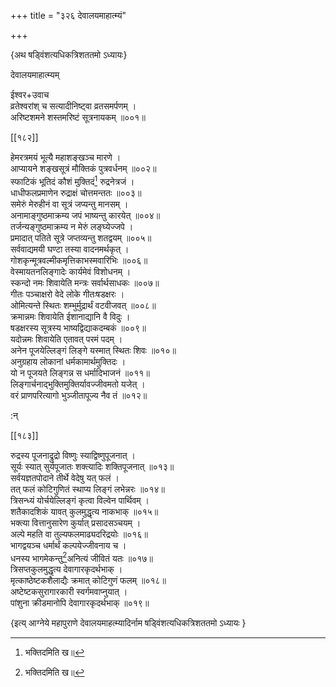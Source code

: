 +++
title = "३२६ देवालयमाहात्म्यं"

+++

\{अथ षड्विंशत्यधिकत्रिशततमो ऽध्यायः\}

देवालयमाहात्म्यम्  
    
ईश्वर+उवाच  
व्रतेश्वरांश् च सत्यादीनिष्ट्वा व्रतसमर्पणम्   ।  
अरिष्टशमने शस्तमरिष्टं सूत्रनायकम् ॥००१॥  

[[१८२]]
    
हेमरत्रमयं भूत्यै महाशङ्खञ्च मारणे ।  
आप्यायने शङ्खसूत्रं मौक्तिकं पुत्रवर्धनम्   ॥००२॥  
स्फाटिकं भूतिदं कौशं मुक्तिदं[^१] रुद्रनेत्रजं   ।  
धाधीफलप्रमाणेन रुद्राक्षं चोत्तमन्ततः   ॥००३॥  
समेरुं मेरुहीनं वा सूत्रं जप्यन्तु मानसम् ।  
अनामाङ्गुष्ठमाक्रम्य जपं भाष्यन्तु कारयेत्   ॥००४॥  
तर्जन्यङ्गुष्ठमाक्रम्य न मेरुं लङ्घ्येज्जपे ।  
प्रमादात् पतिते सूत्रे जप्तव्यन्तु शतद्वयम् ॥००५॥  
सर्ववाद्यमयी घण्टा तस्या वादनमर्थकृत् ।  
गोशकृन्मूत्रवल्मीकमृत्तिकाभस्मवारिभिः ॥००६॥  
वेस्मायतनलिङ्गादेः कार्यमेवं विशोधनम् ।  
स्कन्दो नमः शिवायेति मन्त्रः सर्वार्थसाधकः   ॥००७॥  
गीतः पञ्चाक्षरो वेदे लोके गीतःषडक्षरः   ।  
ओमित्यन्ते स्थितः शम्भुर्मुद्रार्थं वटवीजवत् ॥००८॥  
क्रमान्नमः शिवायेति ईशानाद्यानि वै विदुः ।  
षडक्षरस्य सूत्रस्य भाष्यद्विद्याकदम्बकं   ॥००९॥  
यदोन्नमः शिवायेति एतावत् परमं पदम् ।  
अनेन पूजयेल्लिङ्गं लिङ्गे यस्मात् स्थितः शिवः   ॥०१०॥  
अनुग्रहाय लोकानां धर्मकामार्थमुक्तिदः ।  
यो न पूजयते लिङ्गन्न स धर्मादिभाजनं ॥०११॥  
लिङ्गार्चनाद्भुक्तिमुक्तिर्यावज्जीवमतो यजेत् ।  
वरं प्राणपरित्यागो भुञ्जीतापूज्य नैव तं ॥०१२॥  
    
:न्  
    
[^१]: भक्तिदमिति ख॥  

[[१८३]]
    
रुद्रस्य पूजनाद्रुद्रो विष्णुः स्याद्विष्णुपूजनात्   ।  
सूर्यः स्यात् सुर्यपूजातः शक्त्यादिः शक्तिपूजनात्   ॥०१३॥  
सर्वयज्ञतपोदाने तीर्थे वेदेषु यत् फलं ।  
तत् फलं कोटिगुणितं स्थाप्य लिङ्गं लभेन्नरः   ॥०१४॥  
त्रिसन्ध्यं योर्चयेल्लिङ्गं कृत्वा विल्वेन पार्थिवम् ।  
शतैकादशिकं यावत् कुलमुद्धृत्य नाकभाक् ॥०१५॥  
भक्त्या वित्तानुसारेण कुर्यात् प्रसादसञ्चयम् ।  
अल्पे महति वा तुल्यफलमाढ्यदरिद्रयोः ॥०१६॥  
भागद्वयञ्च धर्मार्थं कल्पयेज्जीवनाय च ।  
धनस्य भागमेकन्तु[^१]अनित्यं जीवितं यतः ॥०१७॥  
त्रिसप्तकुलमुद्धृत्य देवागारकृदर्थभाक् ।  
मृत्काष्ठेष्टकशैलाद्यैः क्रमात् कोटिगुणं फलम्   ॥०१८॥  
अष्टेष्टकसुरागारकारी स्वर्गमवाप्नुयात् ।  
पांशुना क्रीडमानोपि देवागारकृदर्थभाक्   ॥०१९॥

\{इत्य् आग्नेये महापुराणे देवालयमाहत्म्यादिर्नाम षड्विंशत्यधिकत्रिशततमो ऽध्यायः  }
    